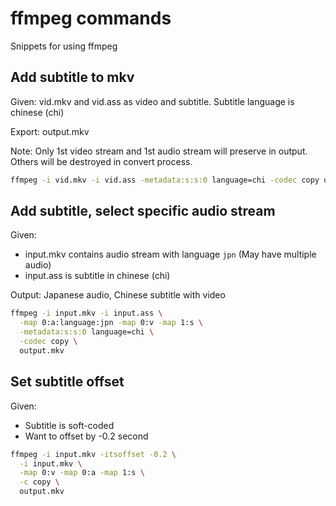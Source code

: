 # ffmpeg commands
Snippets for using ffmpeg

## Add subtitle to mkv
Given: vid.mkv and vid.ass as video and subtitle. Subtitle language is chinese (chi)

Export: output.mkv

Note: Only 1st video stream and 1st audio stream will preserve in output.
Others will be destroyed in convert process.

```bash
ffmpeg -i vid.mkv -i vid.ass -metadata:s:s:0 language=chi -codec copy output.mkv
```

## Add subtitle, select specific audio stream
Given:
 - input.mkv contains audio stream with language `jpn` (May have multiple audio)
 - input.ass is subtitle in chinese (chi)

Output:
Japanese audio, Chinese subtitle with video

```bash
ffmpeg -i input.mkv -i input.ass \
  -map 0:a:language:jpn -map 0:v -map 1:s \
  -metadata:s:s:0 language=chi \
  -codec copy \
  output.mkv
```

## Set subtitle offset
Given:
 - Subtitle is soft-coded
 - Want to offset by -0.2 second

```bash
ffmpeg -i input.mkv -itsoffset -0.2 \
  -i input.mkv \
  -map 0:v -map 0:a -map 1:s \
  -c copy \
  output.mkv
```
